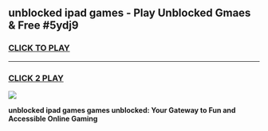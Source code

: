 
## unblocked ipad games - Play Unblocked Gmaes & Free #5ydj9
<h3>
<a href="https://news.freeplayer.one?title=unblocked_ipad_games&ref=03M">CLICK TO PLAY</a></h3>
<hr>

<h3>
<a href="https://news.freeplayer.one?title=unblocked_ipad_games&ref=03M">CLICK 2 PLAY</a>
  
</h3>

<a href="https://news.freeplayer.one?title=unblocked_ipad_games&ref=03M"><img src="https://clearcache.store/games.png"></a>


**unblocked ipad games games unblocked: Your Gateway to Fun and Accessible Online Gaming**
